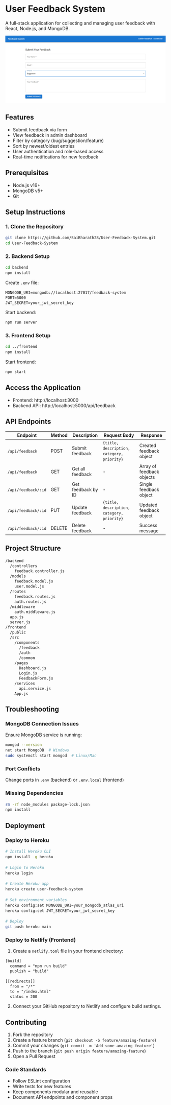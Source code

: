 # User Feedback System

A full-stack application for collecting and managing user feedback with React, Node.js, and MongoDB.

![User Feedback System Interface](frontend/screenshots/Screenshot%202025-04-27%20013849.png)

## Features
- Submit feedback via form
- View feedback in admin dashboard
- Filter by category (bug/suggestion/feature)
- Sort by newest/oldest entries
- User authentication and role-based access
- Real-time notifications for new feedback

## Prerequisites
- Node.js v16+
- MongoDB v5+
- Git

## Setup Instructions

### 1. Clone the Repository
```bash
git clone https://github.com/SaiBharath28/User-Feedback-System.git
cd User-Feedback-System
```

### 2. Backend Setup
```bash
cd backend
npm install
```

Create `.env` file:
```
MONGODB_URI=mongodb://localhost:27017/feedback-system
PORT=5000
JWT_SECRET=your_jwt_secret_key
```

Start backend:
```bash
npm run server
```

### 3. Frontend Setup
```bash
cd ../frontend
npm install
```

Start frontend:
```bash
npm start
```

## Access the Application
* Frontend: http://localhost:3000
* Backend API: http://localhost:5000/api/feedback

## API Endpoints

| Endpoint | Method | Description | Request Body | Response |
|----------|--------|-------------|-------------|----------|
| `/api/feedback` | POST | Submit feedback | `{title, description, category, priority}` | Created feedback object |
| `/api/feedback` | GET | Get all feedback | - | Array of feedback objects |
| `/api/feedback/:id` | GET | Get feedback by ID | - | Single feedback object |
| `/api/feedback/:id` | PUT | Update feedback | `{title, description, category, priority}` | Updated feedback object |
| `/api/feedback/:id` | DELETE | Delete feedback | - | Success message |

## Project Structure
```
/backend
  /controllers
    feedback.controller.js
  /models
    feedback.model.js
    user.model.js
  /routes
    feedback.routes.js
    auth.routes.js
  /middleware
    auth.middleware.js
  app.js
  server.js
/frontend
  /public
  /src
    /components
      /feedback
      /auth
      /common
    /pages
      Dashboard.js
      Login.js
      FeedbackForm.js
    /services
      api.service.js
    App.js
```

## Troubleshooting

### MongoDB Connection Issues
Ensure MongoDB service is running:
```bash
mongod --version
net start MongoDB  # Windows
sudo systemctl start mongod  # Linux/Mac
```

### Port Conflicts
Change ports in `.env` (backend) or `.env.local` (frontend)

### Missing Dependencies
```bash
rm -rf node_modules package-lock.json
npm install
```

## Deployment

### Deploy to Heroku
```bash
# Install Heroku CLI
npm install -g heroku

# Login to Heroku
heroku login

# Create Heroku app
heroku create user-feedback-system

# Set environment variables
heroku config:set MONGODB_URI=your_mongodb_atlas_uri
heroku config:set JWT_SECRET=your_jwt_secret_key

# Deploy
git push heroku main
```

### Deploy to Netlify (Frontend)
1. Create a `netlify.toml` file in your frontend directory:
```
[build]
  command = "npm run build"
  publish = "build"

[[redirects]]
  from = "/*"
  to = "/index.html"
  status = 200
```

2. Connect your GitHub repository to Netlify and configure build settings.

## Contributing
1. Fork the repository
2. Create a feature branch (`git checkout -b feature/amazing-feature`)
3. Commit your changes (`git commit -m 'Add some amazing feature'`)
4. Push to the branch (`git push origin feature/amazing-feature`)
5. Open a Pull Request

### Code Standards
- Follow ESLint configuration
- Write tests for new features
- Keep components modular and reusable
- Document API endpoints and component props

